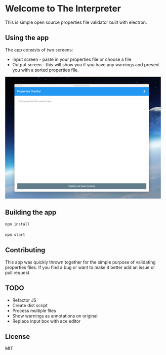 # Welcome to The Interpreter

This is simple open source properties file validator built with electron.

## Using the app

The app consists of two screens:

- Input screen - paste in your properties file or choose a file
- Output screen - this will show you if you have any warnings and present you with a sorted properties file.

![Screenshot](screenshot.png)

## Building the app

```bash
npm install

npm start
```

## Contributing

This app was quickly thrown together for the simple purpose of validating properties files. If you find a bug or want to make it better add an issue or pull request.

## TODO

- Refactor JS
- Create dist script
- Process multiple files
- Show warnings as annotations on original
- Replace input box with ace editor

## License

MIT
